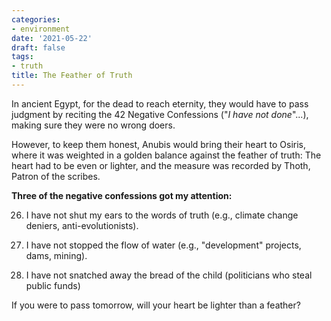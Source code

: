 ```yaml
---
categories:
- environment
date: '2021-05-22'
draft: false
tags:
- truth
title: The Feather of Truth
---
```


In ancient Egypt, for the dead to reach eternity, they would have to pass judgment by reciting the 42 Negative Confessions ("*I have not done*"...), making sure they were no wrong doers. 

However, to keep them honest, Anubis would bring their heart to Osiris, where it was weighted in a golden balance against the feather of truth: The heart had to be even or lighter, and the measure was recorded by Thoth, Patron of the scribes.

**Three of the negative confessions got my attention:**

26. I have not shut my ears to the words of truth (e.g., climate change deniers, anti-evolutionists). 

35. I have not stopped the flow of water (e.g., "development" projects, dams, mining).

41. I have not snatched away the bread of the child (politicians who steal public funds)

If you were to pass tomorrow, will your heart be lighter than a feather?